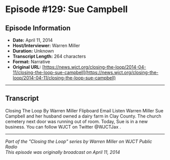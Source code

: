 # Episode #129: Sue Campbell



## Episode Information

- **Date:** April 11, 2014
- **Host/Interviewer:** Warren Miller
- **Duration:** Unknown
- **Transcript Length:** 264 characters
- **Format:** Narrative
- **Original URL:** [https://news.wjct.org/closing-the-loop/2014-04-11/closing-the-loop-sue-campbell](https://news.wjct.org/closing-the-loop/2014-04-11/closing-the-loop-sue-campbell)

---

## Transcript

Closing The Loop
By
Warren Miller
Flipboard
Email
Listen
Warren Miller
Sue Campbell and her husband owned a dairy farm in Clay County.
The church cemetery next door was running out of room. Today, Sue is in a new business.
You can follow WJCT on Twitter
@WJCTJax
.

---

*Part of the "Closing the Loop" series by Warren Miller on WJCT Public Radio*  
*This episode was originally broadcast on April 11, 2014*
